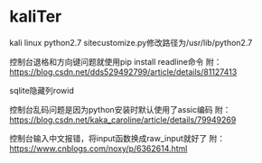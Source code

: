 # kaliTer
kali linux python2.7 sitecustomize.py修改路径为/usr/lib/python2.7

控制台退格和方向键问题就使用pip install readline命令
附：https://blog.csdn.net/dds529492799/article/details/81127413

sqlite隐藏列rowid

控制台乱码问题是因为python安装时默认使用了assic编码
附：https://blog.csdn.net/kaka_caroline/article/details/79949269

控制台输入中文报错，将input函数换成raw_input就好了
附：https://www.cnblogs.com/noxy/p/6362614.html

